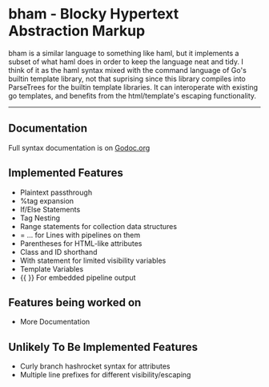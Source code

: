 # bham - Blocky Hypertext Abstraction Markup

bham is a similar language to something like haml, but it implements
a subset of what haml does in order to keep the language neat and tidy.
I think of it as the haml syntax mixed with the command language of Go's
builtin template library, not that suprising since this library compiles 
into ParseTrees for the builtin template libraries. It can interoperate
with existing go templates, and benefits from the html/template's
escaping functionality.

----------------------

## Documentation

Full syntax documentation is on [Godoc.org](http://godoc.org/github.com/acsellers/unitemplate/bham)

## Implemented Features

* Plaintext passthrough
* %tag expansion
* If/Else Statements
* Tag Nesting
* Range statements for collection data structures
* = ... for Lines with pipelines on them
* Parentheses for HTML-like attributes
* Class and ID shorthand
* With statement for limited visibility variables
* Template Variables
* {{ }} For embedded pipeline output

## Features being worked on

* More Documentation

## Unlikely To Be Implemented Features

* Curly branch hashrocket syntax for attributes
* Multiple line prefixes for different visibility/escaping
